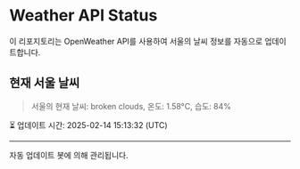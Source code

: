
# Weather API Status

이 리포지토리는 OpenWeather API를 사용하여 서울의 날씨 정보를 자동으로 업데이트합니다.

## 현재 서울 날씨
> 서울의 현재 날씨: broken clouds, 온도: 1.58°C, 습도: 84%

⏳ 업데이트 시간: 2025-02-14 15:13:32 (UTC)

---
자동 업데이트 봇에 의해 관리됩니다.
